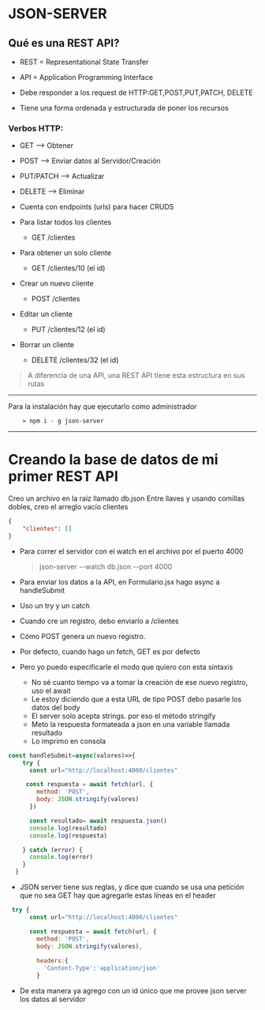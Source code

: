 # JSON-SERVER

## Qué es una REST API?

- REST = Representational State Transfer
- API = Application Programming Interface

- Debe responder a los request de HTTP:GET,POST,PUT,PATCH, DELETE
- Tiene una forma ordenada y estructurada de poner los recursos

### Verbos HTTP:

- GET --> Obtener
- POST --> Enviar datos al Servidor/Creación
- PUT/PATCH --> Actualizar
- DELETE --> Eliminar

- Cuenta con endpoints (urls) para hacer CRUDS
- Para listar todos los clientes
    - GET /clientes
- Para obtener un solo cliente
    - GET /clientes/10  (el id)
- Crear un nuevo cliente
    - POST /clientes
- Editar un cliente
    - PUT /clientes/12  (el id)
- Borrar un cliente 
    - DELETE /clientes/32 (el id)
>A diferencia de una API, una REST API tiene esta estructura en sus rutas
-------
Para la instalación hay que ejecutarlo como administrador
        
        > npm i - g json-server
------
# Creando la base de datos de mi primer REST API

Creo un archivo en la raíz llamado db.json
Entre llaves y usando comillas dobles, creo el arreglo vacío clientes
~~~json
{
    "clientes": []
}
~~~
- Para correr el servidor con el watch en el archivo por el puerto 4000
    > json-server --watch db.json --port 4000

- Para enviar los datos a la API, en Formulario.jsx hago async a handleSubmit
- Uso un try y un catch
- Cuando cre un registro, debo enviarlo a /clientes
- Cómo POST genera un nuevo registro.
- Por defecto, cuando hago un fetch, GET es por defecto
- Pero yo puedo especificarle el modo que quiero con esta sintaxis
    - No sé cuanto tiempo va a tomar la creación de ese nuevo registro, uso el await
    - Le estoy diciendo que a esta URL de tipo POST debo pasarle los datos del body
    - El server solo acepta strings. por eso el método stringify
    - Meto la respuesta formateada a json en una variable llamada resultado
    - Lo imprimo en consola
~~~js
const handleSubmit=async(valores)=>{
    try {
      const url="http://localhost:4000/clientes"

     const respuesta = await fetch(url, {
        method: 'POST',
        body: JSON.stringify(valores)
      })

      const resultado= await respuesta.json()
      console.log(resultado)
      console.log(respuesta)

    } catch (error) {
      console.log(error)
    }
  }
~~~

- JSON server tiene sus reglas, y dice que cuando se usa una petición que no sea GET hay que agregarle estas líneas en el header

~~~js
 try {
      const url="http://localhost:4000/clientes"

      const respuesta = await fetch(url, {
        method: 'POST',
        body: JSON.stringify(valores),
        
        headers:{
          'Content-Type':'application/json'
        }
~~~
- De esta manera ya agrego con un id único que me provee json server los datos al servidor
